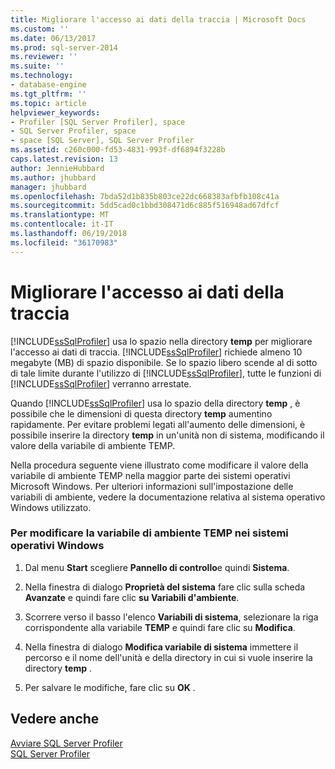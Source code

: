 ```yaml
---
title: Migliorare l'accesso ai dati della traccia | Microsoft Docs
ms.custom: ''
ms.date: 06/13/2017
ms.prod: sql-server-2014
ms.reviewer: ''
ms.suite: ''
ms.technology:
- database-engine
ms.tgt_pltfrm: ''
ms.topic: article
helpviewer_keywords:
- Profiler [SQL Server Profiler], space
- SQL Server Profiler, space
- space [SQL Server], SQL Server Profiler
ms.assetid: c260c000-fd53-4831-993f-df6894f3228b
caps.latest.revision: 13
author: JennieHubbard
ms.author: jhubbard
manager: jhubbard
ms.openlocfilehash: 7bda52d1b835b803ce22dc668383afbfb108c41a
ms.sourcegitcommit: 5dd5cad0c1bbd308471d6c885f516948ad67dfcf
ms.translationtype: MT
ms.contentlocale: it-IT
ms.lasthandoff: 06/19/2018
ms.locfileid: "36170983"
---
```

# <a name="improve-access-to-trace-data"></a>Migliorare l'accesso ai dati della traccia
  [!INCLUDE[ssSqlProfiler](../../includes/sssqlprofiler-md.md)] usa lo spazio nella directory **temp** per migliorare l'accesso ai dati di traccia. [!INCLUDE[ssSqlProfiler](../../includes/sssqlprofiler-md.md)] richiede almeno 10 megabyte (MB) di spazio disponibile. Se lo spazio libero scende al di sotto di tale limite durante l'utilizzo di [!INCLUDE[ssSqlProfiler](../../includes/sssqlprofiler-md.md)], tutte le funzioni di [!INCLUDE[ssSqlProfiler](../../includes/sssqlprofiler-md.md)] verranno arrestate.  
  
 Quando [!INCLUDE[ssSqlProfiler](../../includes/sssqlprofiler-md.md)] usa lo spazio della directory **temp** , è possibile che le dimensioni di questa directory **temp** aumentino rapidamente. Per evitare problemi legati all'aumento delle dimensioni, è possibile inserire la directory **temp** in un'unità non di sistema, modificando il valore della variabile di ambiente TEMP.  
  
 Nella procedura seguente viene illustrato come modificare il valore della variabile di ambiente TEMP nella maggior parte dei sistemi operativi Microsoft Windows. Per ulteriori informazioni sull'impostazione delle variabili di ambiente, vedere la documentazione relativa al sistema operativo Windows utilizzato.  
  
### <a name="to-change-the-temp-environment-variable-in-windows-operating-systems"></a>Per modificare la variabile di ambiente TEMP nei sistemi operativi Windows  
  
1.  Dal menu **Start** scegliere **Pannello di controllo**e quindi **Sistema**.  
  
2.  Nella finestra di dialogo **Proprietà del sistema** fare clic sulla scheda **Avanzate** e quindi fare clic **su Variabili d'ambiente**.  
  
3.  Scorrere verso il basso l'elenco **Variabili di sistema**, selezionare la riga corrispondente alla variabile **TEMP** e quindi fare clic su **Modifica**.  
  
4.  Nella finestra di dialogo **Modifica variabile di sistema** immettere il percorso e il nome dell'unità e della directory in cui si vuole inserire la directory **temp** .  
  
5.  Per salvare le modifiche, fare clic su **OK** .  
  
## <a name="see-also"></a>Vedere anche  
 [Avviare SQL Server Profiler](../../tools/sql-server-profiler/start-sql-server-profiler.md)   
 [SQL Server Profiler](../../tools/sql-server-profiler/sql-server-profiler.md)  
  
  